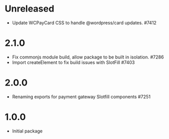 # Unreleased

-   Update WCPayCard CSS to handle @wordpress/card updates. #7412

# 2.1.0

-   Fix commonjs module build, allow package to be built in isolation. #7286
-   Import createElement to fix build issues with SlotFill #7403

# 2.0.0

-   Renaming exports for payment gateway Slotfill components #7251

# 1.0.0

-   Initial package
